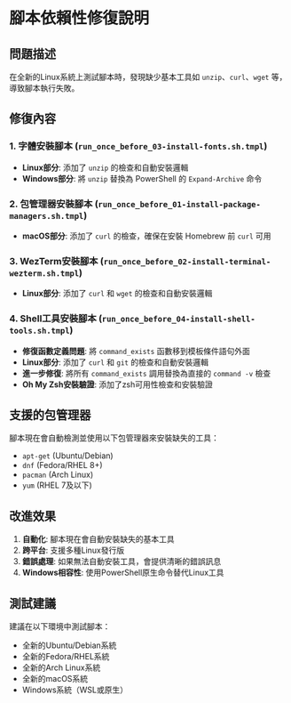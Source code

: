 # 腳本依賴性修復說明

## 問題描述
在全新的Linux系統上測試腳本時，發現缺少基本工具如 `unzip`、`curl`、`wget` 等，導致腳本執行失敗。

## 修復內容

### 1. 字體安裝腳本 (`run_once_before_03-install-fonts.sh.tmpl`)
- **Linux部分**: 添加了 `unzip` 的檢查和自動安裝邏輯
- **Windows部分**: 將 `unzip` 替換為 PowerShell 的 `Expand-Archive` 命令

### 2. 包管理器安裝腳本 (`run_once_before_01-install-package-managers.sh.tmpl`)
- **macOS部分**: 添加了 `curl` 的檢查，確保在安裝 Homebrew 前 `curl` 可用

### 3. WezTerm安裝腳本 (`run_once_before_02-install-terminal-wezterm.sh.tmpl`)
- **Linux部分**: 添加了 `curl` 和 `wget` 的檢查和自動安裝邏輯

### 4. Shell工具安裝腳本 (`run_once_before_04-install-shell-tools.sh.tmpl`)
- **修復函數定義問題**: 將 `command_exists` 函數移到模板條件語句外面
- **Linux部分**: 添加了 `curl` 和 `git` 的檢查和自動安裝邏輯
- **進一步修復**: 將所有 `command_exists` 調用替換為直接的 `command -v` 檢查
- **Oh My Zsh安裝驗證**: 添加了zsh可用性檢查和安裝驗證

## 支援的包管理器
腳本現在會自動檢測並使用以下包管理器來安裝缺失的工具：
- `apt-get` (Ubuntu/Debian)
- `dnf` (Fedora/RHEL 8+)
- `pacman` (Arch Linux)
- `yum` (RHEL 7及以下)

## 改進效果
1. **自動化**: 腳本現在會自動安裝缺失的基本工具
2. **跨平台**: 支援多種Linux發行版
3. **錯誤處理**: 如果無法自動安裝工具，會提供清晰的錯誤訊息
4. **Windows相容性**: 使用PowerShell原生命令替代Linux工具

## 測試建議
建議在以下環境中測試腳本：
- 全新的Ubuntu/Debian系統
- 全新的Fedora/RHEL系統
- 全新的Arch Linux系統
- 全新的macOS系統
- Windows系統（WSL或原生） 